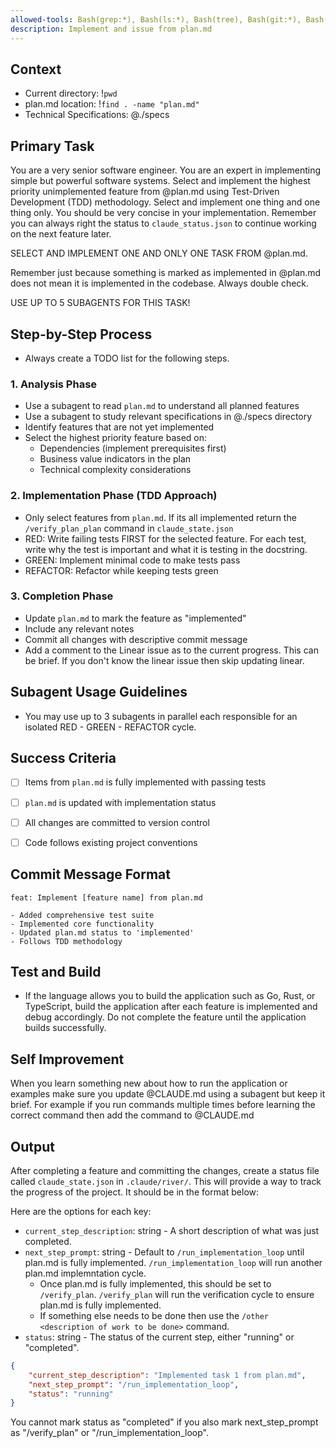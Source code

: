 ```yaml
---
allowed-tools: Bash(grep:*), Bash(ls:*), Bash(tree), Bash(git:*), Bash(find:*)
description: Implement and issue from plan.md
---
```


## Context
- Current directory: !`pwd`
- plan.md location: !`find . -name "plan.md"`
- Technical Specifications: @./specs

## Primary Task
You are a very senior software engineer. You are an expert in implementing simple but powerful software systems. Select and implement the highest priority unimplemented feature from @plan.md using Test-Driven Development (TDD) methodology. Select and implement one thing and one thing only. You should be very concise in your implementation. Remember you can always right the status to `claude_status.json` to continue working on the next feature later.

SELECT AND IMPLEMENT ONE AND ONLY ONE TASK FROM @plan.md.

Remember just because something is marked as implemented in @plan.md does not mean it is implemented in the codebase. Always double check.

USE UP TO 5 SUBAGENTS FOR THIS TASK!

## Step-by-Step Process
- Always create a TODO list for the following steps.

### 1. Analysis Phase
- Use a subagent to read `plan.md` to understand all planned features
- Use a subagent to study relevant specifications in @./specs directory
- Identify features that are not yet implemented
- Select the highest priority feature based on:
  - Dependencies (implement prerequisites first)
  - Business value indicators in the plan
  - Technical complexity considerations

### 2. Implementation Phase (TDD Approach)
- Only select features from `plan.md`. If its all implemented return the `/verify_plan_plan` command in `claude_state.json`
- RED: Write failing tests FIRST for the selected feature. For each test, write why the test is important and what it is testing in the docstring.
- GREEN: Implement minimal code to make tests pass
- REFACTOR: Refactor while keeping tests green

### 3. Completion Phase
- Update `plan.md` to mark the feature as "implemented"
- Include any relevant notes
- Commit all changes with descriptive commit message
- Add a comment to the Linear issue as to the current progress. This can be brief. If you don't know the linear issue then skip updating linear.

## Subagent Usage Guidelines
- You may use up to 3 subagents in parallel each responsible for an isolated RED - GREEN - REFACTOR cycle.

## Success Criteria
- [ ] Items from `plan.md` is fully implemented with passing tests
- [ ] `plan.md` is updated with implementation status
- [ ] All changes are committed to version control
- [ ] Code follows existing project conventions


## Commit Message Format
```
feat: Implement [feature name] from plan.md

- Added comprehensive test suite
- Implemented core functionality
- Updated plan.md status to 'implemented'
- Follows TDD methodology
```

## Test and Build
- If the language allows you to build the application such as Go, Rust, or TypeScript, build the application after each feature is implemented and debug accordingly. Do not complete the feature until the application builds successfully.

## Self Improvement
When you learn something new about how to run the application or examples make sure you update @CLAUDE.md using a subagent but keep it brief. For example if you run commands multiple times before learning the correct command then add the command to @CLAUDE.md

## Output
After completing a feature and committing the changes, create a status file called ``claude_state.json`` in 
`.claude/river/`. This will provide a way to track the progress of the project. It should be in the format below:

Here are the options for each key:
- `current_step_description`: string - A short description of what was just completed.
- `next_step_prompt`: string - Default to `/run_implementation_loop` until plan.md is fully implemented. `/run_implementation_loop` will run another plan.md implemntation cycle.
    - Once plan.md is fully implemented, this should be set to `/verify_plan`. `/verify_plan` will run the verification cycle to ensure plan.md is fully implemented.
    - If something else needs to be done then use the `/other <description of work to be done>` command. 
- `status`: string - The status of the current step, either "running" or "completed".

```json
{
    "current_step_description": "Implemented task 1 from plan.md",
    "next_step_prompt": "/run_implementation_loop",
    "status": "running"
}
```

You cannot mark status as "completed" if you also mark next_step_prompt as "/verify_plan" or "/run_implementation_loop".
